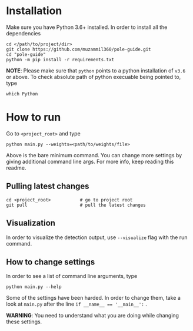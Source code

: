 # Installation
Make sure you have Python 3.6+ installed. In order to install all the dependencies
```
cd </path/to/project/dir>
git clone https://github.com/muzammil360/pole-guide.git
cd "pole-guide"
python -m pip install -r requirements.txt
```

**NOTE**: Please make sure that `python` points to a python installation of `v3.6` or above. To check absolute path of python execuable being pointed to, type
```
which Python
```

# How to run
Go to `<project_root>` and type 
```
python main.py --weights=<path/to/weights/file>
```
Above is the bare minimum command. You can change more settings by giving additional command line args. For more info, keep reading this readme.

## Pulling latest changes
```
cd <project_root>           # go to project root
git pull                    # pull the latest changes
```

## Visualization
In order to visualize the detection output, use `--visualize` flag with the run command.

## How to change settings
In order to see a list of command line arguments, type
```
python main.py --help
```

Some of the settings have been harded. In order to change them, take a look at `main.py` after the line `if __name__ == '__main__':` . 

**WARNING**: You need to understand what you are doing while changing these settings. 
